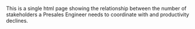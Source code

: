 This is a single html page showing the relationship between the number of stakeholders a Presales Engineer needs to coordinate with and productivity declines.

